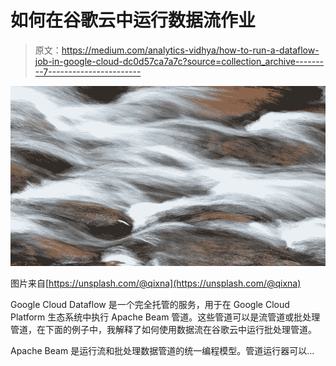 # 如何在谷歌云中运行数据流作业

> 原文：<https://medium.com/analytics-vidhya/how-to-run-a-dataflow-job-in-google-cloud-dc0d57ca7a7c?source=collection_archive---------7----------------------->

![](img/5a9b674b26736b8520fd621d5a9c8c56.png)

图片来自[https://unsplash.com/@qixna](https://unsplash.com/@qixna)

Google Cloud Dataflow 是一个完全托管的服务，用于在 Google Cloud Platform 生态系统中执行 Apache Beam 管道。这些管道可以是流管道或批处理管道，在下面的例子中，我解释了如何使用数据流在谷歌云中运行批处理管道。

Apache Beam 是运行流和批处理数据管道的统一编程模型。管道运行器可以…
